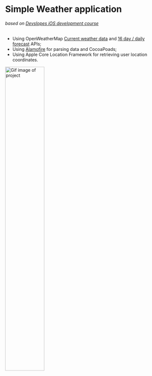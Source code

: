 # Simple Weather application
###### based on [Devslopes iOS development course](https://www.udemy.com/devslopes-ios10/learn/v4/content)

* Using OpenWeatherMap [Current weather data](https://openweathermap.org/current) and [16 day / daily forecast](https://openweathermap.org/forecast16) APIs;
* Using [Alamofire](https://github.com/Alamofire/Alamofire) for parsing data and CocoaPoads;
* Using Apple Core Location Framework for retrieving user location coordinates.

<img alt="Gif image of project" src="https://github.com/esesmuedgars/weather-application/blob/gif/WeatherApplication/weather-application-gif.gif" width="50%" />
